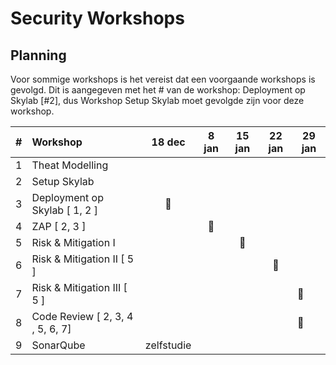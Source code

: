 # Security Workshops

## Planning

Voor sommige workshops is het vereist dat een voorgaande workshops is gevolgd. Dit is aangegeven met het # van de workshop: Deployment op Skylab [#2], dus Workshop Setup Skylab moet gevolgde zijn voor deze workshop.

|#|Workshop|18 dec|8 jan|15 jan|22 jan|29 jan|  
|---|:-|:-:|:-:|:-:|:-:|-|
|1|Theat Modelling|  
|2|Setup Skylab|  
|3|Deployment op Skylab [ 1, 2 ]| 🚀  
|4|ZAP [ 2, 3 ]||🚀|  
|5|Risk & Mitigation I| | |🚀 
|6|Risk & Mitigation II [ 5 ]|  |||🚀
|7|Risk & Mitigation III [ 5 ]| | | | | 🚀  
|8|Code Review [ 2, 3, 4 , 5, 6, 7]| ||||🚀| 
|9|SonarQube|  zelfstudie